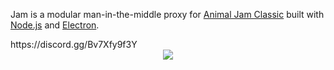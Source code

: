 <p>
    Jam is a modular man-in-the-middle proxy for <a href="https://classic.animaljam.com">Animal Jam Classic<a/> built with <a href="https://nodejs.org">Node.js</a> and  <a href="https://www.electronjs.org">Electron</a>.
  </p>
<div>
      https://discord.gg/Bv7Xfy9f3Y
<br/>
<div align="center">
  <img src="https://user-images.githubusercontent.com/38108408/151060151-906eb33a-d549-439e-a4a7-197db10b4338.png" />
</div>
